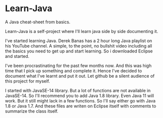 # Learn-Java
A Java cheat-sheet from basics. 

Learn-Java is a self-project where I'll learn java side by side documenting it. 

I've started learning Java. 
Derek Banas has a 2 hour long Java playlist on his YouTube channel. 
A simple, to the point, no bullshit video including all the basics you need to get up and start learning. 
So i downloaded Eclipse and started. 

I've been procrastinating for the past few months now. 
And this was high time that I pick up something and complete it. 
Hence I've decided to document what I've learnt and put it out. 
Let github be a silent audience of this project for myself. 

I started with JavaSE-14 library.
But a lot of functions are not available in JavaSE-14. 
So I'll recommend you to add Java 1.8 library.
Even Java 11 will work. But it still might lack in a few functions.
So I'll say either go with Java 1.8 or Java 1.7.
And these files are writen on Eclipse itself with comments to summarize the class itself.
  
